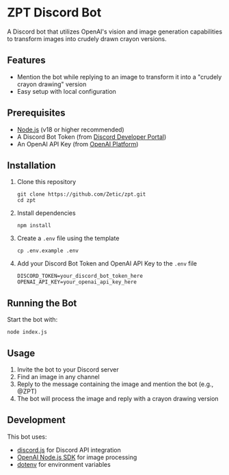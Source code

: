 # ZPT Discord Bot

A Discord bot that utilizes OpenAI's vision and image generation capabilities to transform images into crudely drawn crayon versions.

## Features

- Mention the bot while replying to an image to transform it into a "crudely crayon drawing" version
- Easy setup with local configuration

## Prerequisites

- [Node.js](https://nodejs.org/) (v18 or higher recommended)
- A Discord Bot Token (from [Discord Developer Portal](https://discord.com/developers/applications))
- An OpenAI API Key (from [OpenAI Platform](https://platform.openai.com/account/api-keys))

## Installation

1. Clone this repository
   ```
   git clone https://github.com/Zetic/zpt.git
   cd zpt
   ```

2. Install dependencies
   ```
   npm install
   ```

3. Create a `.env` file using the template
   ```
   cp .env.example .env
   ```

4. Add your Discord Bot Token and OpenAI API Key to the `.env` file
   ```
   DISCORD_TOKEN=your_discord_bot_token_here
   OPENAI_API_KEY=your_openai_api_key_here
   ```

## Running the Bot

Start the bot with:
```
node index.js
```

## Usage

1. Invite the bot to your Discord server
2. Find an image in any channel
3. Reply to the message containing the image and mention the bot (e.g., @ZPT)
4. The bot will process the image and reply with a crayon drawing version

## Development

This bot uses:
- [discord.js](https://discord.js.org/) for Discord API integration
- [OpenAI Node.js SDK](https://github.com/openai/openai-node) for image processing
- [dotenv](https://github.com/motdotla/dotenv) for environment variables
